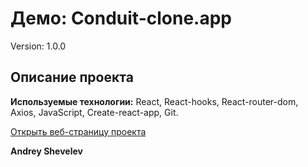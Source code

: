 # Демо: Conduit-clone.app

Version: 1.0.0

## Описание проекта
__Используемые технологии:__ React, React-hooks, React-router-dom, Axios, JavaScript, Create-react-app, Git.

[Открыть веб-страницу проекта](https://andrey-shevelev-web.github.io/demo-app-conduit-clone/)


__Andrey Shevelev__
